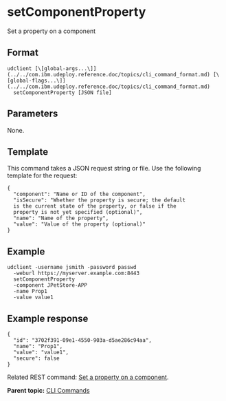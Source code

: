 # setComponentProperty

Set a property on a component

## Format

```
udclient [\[global-args...\]](../../com.ibm.udeploy.reference.doc/topics/cli_command_format.md) [\[global-flags...\]](../../com.ibm.udeploy.reference.doc/topics/cli_command_format.md)
  setComponentProperty [JSON file]
```

## Parameters

None.

## Template

This command takes a JSON request string or file. Use the following template for the request:

```
{
  "component": "Name or ID of the component",
  "isSecure": "Whether the property is secure; the default 
  is the current state of the property, or false if the 
  property is not yet specified (optional)",
  "name": "Name of the property",
  "value": "Value of the property (optional)"
}

```

## Example

```
udclient -username jsmith -password passwd 
  -weburl https://myserver.example.com:8443
  setComponentProperty
  -component JPetStore-APP
  -name Prop1
  -value value1
```

## Example response

```
{
  "id": "3702f391-09e1-4550-903a-d5ae286c94aa",
  "name": "Prop1",
  "value": "value1",
  "secure": false
}
```

Related REST command: [Set a property on a component](rest_cli_component_propvalue_put.md).

**Parent topic:** [CLI Commands](../../com.ibm.udeploy.reference.doc/topics/cli_commands.md)

